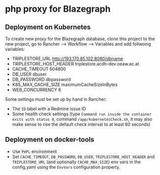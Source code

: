 # php proxy for Blazegraph

## Deployment on Kubernetes

To create new proxy for the Blazegraph database, clone this project to the new project, go to Rancher --> Workflow --> Variables and add follwoing variables:

- TRIPLESTORE_URL http://193.170.85.102:8080/dbname
- TRIPLESTORE_HOST_HEADER triplestore.acdh-dev.oeaw.ac.at
- CACHE_TIMEOUT 604800
- DB_USER dbuser 
- DB_PASSWORD dbpassword
- K8S_MAX_CACHE_SIZE maximumCacheSizeInBytes
- WEB_CONCURRENCY 8

Some settings must be set up by hand in Rancher:

* The `ID` label with a Redmine issue ID
* Some health check settings (type `Command run inside the container exits with status 0`, command `/app/kubernetesCheck.sh`, it may also make sense to rise the default check interval to at least 60 seconds)

## Deployment on docker-tools

* Use `PHPL` environment
* Set `CACHE_TIMEOUT`, `DB_PASSWORD`, `DB_USER`, `TRIPLESTORE_HOST_HEADER` and `TRIPLESTORE_URL` (and optionally `CACHE_MAX_SIZE`) env vars in the config.yaml using the `EnvVars` configuration property.

